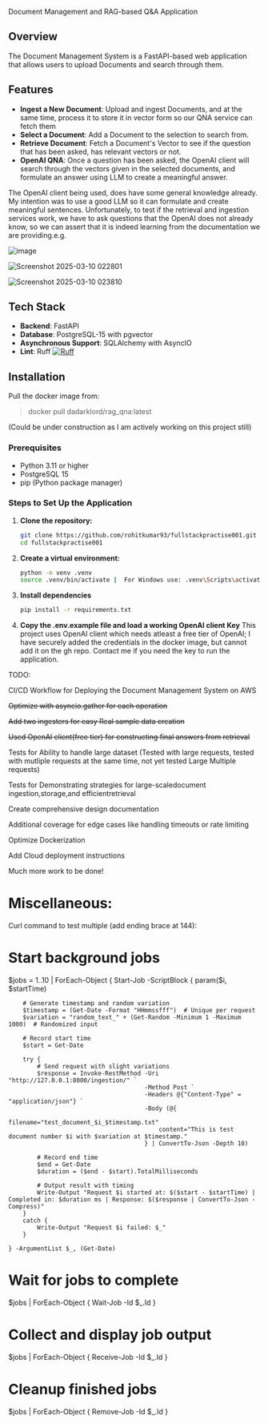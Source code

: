 Document Management and RAG-based Q&A Application


## Overview

The Document Management System is a FastAPI-based web application that allows users to upload Documents and search through them. 

## Features

- **Ingest a New Document**: Upload and ingest Documents, and at the same time, process it to store it in vector form so our QNA service can fetch them
- **Select a Document**: Add a Document to the selection to search from.
- **Retrieve Document**: Fetch a Document's Vector to see if the question that has been asked, has relevant vectors or not.
- **OpenAI QNA**: Once a question has been asked, the OpenAI client will search through the vectors given  in the selected documents, and formulate an answer using LLM to create a meaningful answer.



The OpenAI client being used, does have some general knowledge already. My intention was to use a good LLM so it can formulate and create meaningful sentences. Unfortunately, to test if the retrieval and ingestion services work, we have to ask questions that the OpenAI does not already know, so we can assert that it is indeed learning from the documentation we are providing.e.g.

 



![image](https://github.com/user-attachments/assets/1100f86e-d04b-44c6-be69-896d09b3d09e)



![Screenshot 2025-03-10 022801](https://github.com/user-attachments/assets/3688e865-2efb-4382-a2c0-8a6f31068872)


![Screenshot 2025-03-10 023810](https://github.com/user-attachments/assets/ee74c4d2-02a0-42c4-9ae1-6e58b2f0cee6)






## Tech Stack

- **Backend**: FastAPI
- **Database**: PostgreSQL-15 with pgvector
- **Asynchronous Support**: SQLAlchemy with AsyncIO
- **Lint**: Ruff [![Ruff](https://img.shields.io/endpoint?url=https://raw.githubusercontent.com/astral-sh/ruff/main/assets/badge/v2.json)](https://github.com/astral-sh/ruff)

## Installation

Pull the docker image from:

> docker pull dadarklord/rag_qna:latest

(Could be under construction as I am actively working on this project still)

### Prerequisites

- Python 3.11 or higher
- PostgreSQL 15
- pip (Python package manager)

### Steps to Set Up the Application

1. **Clone the repository:**

   ```bash
   git clone https://github.com/rohitkumar93/fullstackpractise001.git
   cd fullstackpractise001

2. **Create a virtual environment:**
    ```bash
    python -m venv .venv
    source .venv/bin/activate |  For Windows use: .venv\Scripts\activate
    ```

3. **Install dependencies**
    ```bash
    pip install -r requirements.txt
    ```

4. **Copy the .env.example file and load a working OpenAI client Key**
     This project uses OpenAI client which needs atleast a free tier of OpenAI; I have securely added the credentials in the docker image, but cannot add it on the gh repo. 
     Contact me if you need the key to run the application.


TODO:

CI/CD Workflow for Deploying the Document Management System on AWS

~~Optimize with asyncio.gather for each operation~~

~~Add two ingesters for easy Real sample data creation~~

~~Used OpenAI client(free tier) for constructing final answers from retrieval~~

Tests for Ability to handle large dataset (Tested with large requests, tested with mutliple requests at the same time, not yet tested Large Multiple requests)

Tests for Demonstrating strategies for large-scaledocument ingestion,storage,and
efficientretrieval

Create comprehensive design documentation

Additional coverage for edge cases like handling timeouts or rate limiting

Optimize Dockerization

Add Cloud deployment instructions

Much more work to be done!


# Miscellaneous:

Curl command to test multiple (add ending brace at 144):
# Start background jobs
$jobs = 1..10 | ForEach-Object {
    Start-Job -ScriptBlock {
        param($i, $startTime)

        # Generate timestamp and random variation
        $timestamp = (Get-Date -Format "HHmmssfff")  # Unique per request
        $variation = "random_text_" + (Get-Random -Minimum 1 -Maximum 1000)  # Randomized input

        # Record start time
        $start = Get-Date

        try {
            # Send request with slight variations
            $response = Invoke-RestMethod -Uri "http://127.0.0.1:8000/ingestion/" `
                                          -Method Post `
                                          -Headers @{"Content-Type" = "application/json"} `
                                          -Body (@{
                                              filename="test_document_$i_$timestamp.txt"
                                              content="This is test document number $i with $variation at $timestamp."
                                          } | ConvertTo-Json -Depth 10)

            # Record end time
            $end = Get-Date
            $duration = ($end - $start).TotalMilliseconds

            # Output result with timing
            Write-Output "Request $i started at: $($start - $startTime) | Completed in: $duration ms | Response: $($response | ConvertTo-Json -Compress)"
        }
        catch {
            Write-Output "Request $i failed: $_"
        }

    } -ArgumentList $_, (Get-Date)
 

# Wait for jobs to complete
$jobs | ForEach-Object { Wait-Job -Id $_.Id }

# Collect and display job output
$jobs | ForEach-Object { Receive-Job -Id $_.Id }

# Cleanup finished jobs
$jobs | ForEach-Object { Remove-Job -Id $_.Id }
